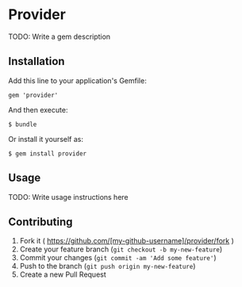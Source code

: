 # Provider

TODO: Write a gem description

## Installation

Add this line to your application's Gemfile:

    gem 'provider'

And then execute:

    $ bundle

Or install it yourself as:

    $ gem install provider

## Usage

TODO: Write usage instructions here

## Contributing

1. Fork it ( https://github.com/[my-github-username]/provider/fork )
2. Create your feature branch (`git checkout -b my-new-feature`)
3. Commit your changes (`git commit -am 'Add some feature'`)
4. Push to the branch (`git push origin my-new-feature`)
5. Create a new Pull Request
